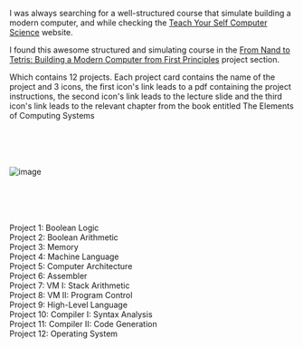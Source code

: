 I was always searching for a well-structured course that simulate building a modern computer, and while checking the <a href = "https://teachyourselfcs.com/">Teach Your Self Computer Science</a> website. 

I found this awesome structured and simulating course in the <a href ="https://www.nand2tetris.org/course"> From Nand to Tetris: Building a Modern Computer from First Principles</a>  project section.

Which contains 12 projects. Each project card contains the name of the project and 3 icons, the first icon's link leads to a pdf containing the project instructions, the second icon's link leads to the lecture slide and the third icon's link leads to the relevant chapter from the book entitled The Elements of Computing Systems <br>
<br>
<br>
<br>
<br>

![image](https://github.com/user-attachments/assets/94d78569-6a0d-4160-bf6d-484da1afa12e)

<br>
<br>
<br>
<br>
Project 1: Boolean Logic <br>
Project 2: Boolean Arithmetic <br>
Project 3: Memory <br>
Project 4: Machine Language <br>
Project 5: Computer Architecture <br>
Project 6: Assembler <br>
Project 7: VM I: Stack Arithmetic <br>
Project 8: VM II: Program Control <br>
Project 9: High-Level Language <br>
Project 10: Compiler I: Syntax Analysis <br>
Project 11: Compiler II: Code Generation <br>
Project 12: Operating System <br>
